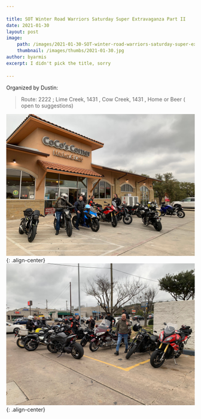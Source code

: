 ```yaml
---

title: SOT Winter Road Warriors Saturday Super Extravaganza Part II
date: 2021-01-30
layout: post
image:
    path: /images/2021-01-30-SOT-winter-road-warriors-saturday-super-extravaganza/highres_494557022.jpg
    thumbnail: /images/thumbs/2021-01-30.jpg
author: byarmis
excerpt: I didn't pick the title, sorry

---
```


Organized by Dustin:

> Route: 2222 ; Lime Creek, 1431 , Cow Creek, 1431 , Home or Beer ( open to suggestions)

![center-aligned-image](/images/2021-01-30-SOT-winter-road-warriors-saturday-super-extravaganza/highres_494557020.jpg){: .align-center}
![center-aligned-image](/images/2021-01-30-SOT-winter-road-warriors-saturday-super-extravaganza/highres_494557024.jpg){: .align-center}

